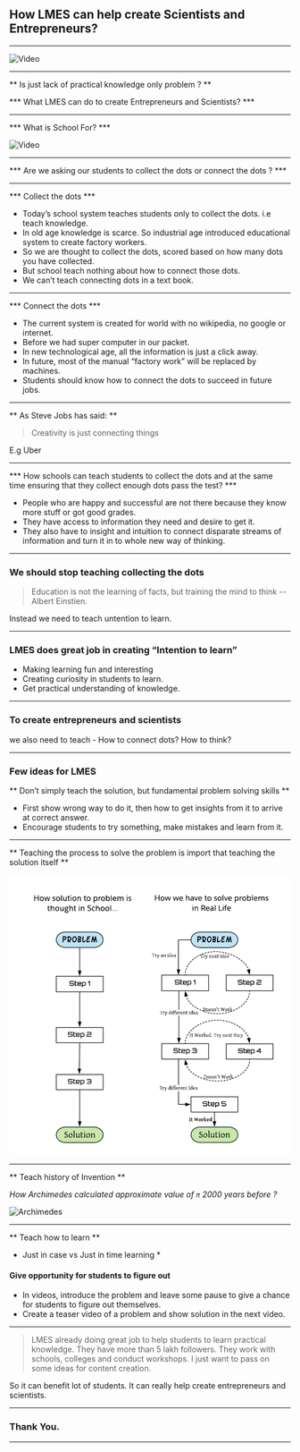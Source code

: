 ## How LMES can help create Scientists and Entrepreneurs?

---

![Video](https://www.youtube.com/embed/Nq_iXullRLw)

---

** Is just lack of practical knowledge only problem ? **


*** What LMES can do to create Entrepreneurs and Scientists? ***

---

*** What is School For? ***

![Video](https://www.youtube.com/embed/sXpbONjV1Jc)

---

*** Are we asking our students to collect the dots or connect the dots ? ***

---

*** Collect the dots ***

* Today’s school system teaches students only to collect the dots. i.e teach knowledge.
* In old age knowledge is scarce. So industrial age introduced educational system to create factory workers.
* So we are thought to collect the dots, scored based on how many dots you have collected.
* But school teach nothing about how to connect those dots.
* We can’t teach connecting dots in a text book.

---

*** Connect the dots ***

* The current system is created for world with no wikipedia, no google or internet.
* Before we had super computer in our packet.
* In new technological age, all the information is just a click away.
* In future, most of the manual “factory work” will be replaced by machines.
* Students should know how to connect the dots to succeed in future jobs. 

---

** As Steve Jobs has said: **

>  Creativity is just connecting things 

E.g Uber

---

*** How schools can teach students to collect the dots and at the same time ensuring that they collect enough dots pass the test? ***

* People who are happy and successful are not there because they know more stuff or got good grades.
* They have access to information they need and desire to get it.
* They also have to insight and intuition to connect disparate streams of information and turn it in to whole new way of thinking.

---

### We should stop teaching collecting the dots

> Education is not the learning of facts, but training the mind to think -- Albert Einstien.

Instead we need to teach untention to learn.

---

### LMES does great job in creating “Intention to learn”

* Making learning fun and interesting
* Creating curiosity in students to learn.
* Get practical understanding of knowledge.

---

### To create entrepreneurs and scientists 

we also need to teach - How to connect dots? How to think? 

---

### Few ideas for LMES

** Don’t simply teach the solution, but fundamental problem solving skills **

* First show wrong way to do it, then how to get insights from it to arrive at correct answer.
* Encourage students to try something, make mistakes and learn from it.

---

** Teaching the process to solve the problem is import that teaching the solution itself **

<img src="assets/image/prob-solving.png" alt="Problem solving" width="600px" height="500px">

---

** Teach history of Invention **

*How Archimedes calculated approximate value of `π` 2000 years before ?* 

![Archimedes](https://cdn-images-1.medium.com/max/1600/1*piVj4NEUtHQSTPH5BXb9_A.gif)

---

** Teach how to learn **

* Just in case vs Just in time learning *

#### Give opportunity for students to figure out

* In videos, introduce the problem and leave some pause to give a chance for students to figure out themselves.
* Create a teaser video of a problem and show solution in the next video.

---

> LMES already doing great job to help students to learn practical knowledge. They have more than 5 lakh followers. They work with schools, colleges and conduct workshops. I just want to pass on some ideas for content creation.

So it can benefit lot of students. It can really help create entrepreneurs and scientists.

---

### Thank You.

---



